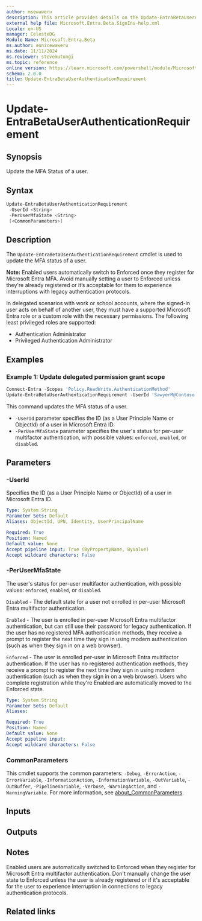 ```yaml
---
author: msewaweru
description: This article provides details on the Update-EntraBetaUserAuthenticationRequirement command.
external help file: Microsoft.Entra.Beta.SignIns-help.xml
Locale: en-US
manager: CelesteDG
Module Name: Microsoft.Entra.Beta
ms.author: eunicewaweru
ms.date: 11/11/2024
ms.reviewer: stevemutungi
ms.topic: reference
online version: https://learn.microsoft.com/powershell/module/Microsoft.Entra.Beta/Update-EntraBetaUserAuthenticationRequirement
schema: 2.0.0
title: Update-EntraBetaUserAuthenticationRequirement
---
```


# Update-EntraBetaUserAuthenticationRequirement

## Synopsis

Update the MFA Status of a user.

## Syntax

```powershell
Update-EntraBetaUserAuthenticationRequirement
 -UserId <String>
 -PerUserMfaState <String>
 [<CommonParameters>]
```

## Description

The `Update-EntraBetaUserAuthenticationRequirement` cmdlet is used to update the MFA status of a user.

**Note:** Enabled users automatically switch to Enforced once they register for Microsoft Entra MFA. Avoid manually setting a user to Enforced unless they're already registered or it’s acceptable for them to experience interruptions with legacy authentication protocols.

In delegated scenarios with work or school accounts, where the signed-in user acts on behalf of another user, they must have a supported Microsoft Entra role or a custom role with the necessary permissions. The following least privileged roles are supported:

- Authentication Administrator  
- Privileged Authentication Administrator

## Examples

### Example 1: Update delegated permission grant scope

```powershell
Connect-Entra -Scopes 'Policy.ReadWrite.AuthenticationMethod'
Update-EntraBetaUserAuthenticationRequirement -UserId 'SawyerM@Contoso.com' -PerUserMfaState 'enabled'
```

This command updates the MFA status of a user.

- `-UserId` parameter specifies the ID (as a User Principle Name or ObjectId) of a user in Microsoft Entra ID.
- `-PerUserMfaState` parameter specifies the user's status for per-user multifactor authentication, with possible values: `enforced`, `enabled`, or `disabled`.

## Parameters

### -UserId

Specifies the ID (as a User Principle Name or ObjectId) of a user in Microsoft Entra ID.

```yaml
Type: System.String
Parameter Sets: Default
Aliases: ObjectId, UPN, Identity, UserPrincipalName

Required: True
Position: Named
Default value: None
Accept pipeline input: True (ByPropertyName, ByValue)
Accept wildcard characters: False
```

### -PerUserMfaState

The user's status for per-user multifactor authentication, with possible values: `enforced`, `enabled`, or `disabled`.

`Disabled` - The default state for a user not enrolled in per-user Microsoft Entra multifactor authentication.

`Enabled` - The user is enrolled in per-user Microsoft Entra multifactor authentication, but can still use their password for legacy authentication. If the user has no registered MFA authentication methods, they receive a prompt to register the next time they sign in using modern authentication (such as when they sign in on a web browser).

`Enforced` - The user is enrolled per-user in Microsoft Entra multifactor authentication. If the user has no registered authentication methods, they receive a prompt to register the next time they sign in using modern authentication (such as when they sign in on a web browser). Users who complete registration while they're Enabled are automatically moved to the Enforced state.

```yaml
Type: System.String
Parameter Sets: Default
Aliases:

Required: True
Position: Named
Default value: None
Accept pipeline input: 
Accept wildcard characters: False
```

### CommonParameters

This cmdlet supports the common parameters: `-Debug`, `-ErrorAction`, `-ErrorVariable`, `-InformationAction`, `-InformationVariable`, `-OutVariable`, `-OutBuffer`, `-PipelineVariable`, `-Verbose`, `-WarningAction`, and `-WarningVariable`. For more information, see [about_CommonParameters](https://go.microsoft.com/fwlink/?LinkID=113216).

## Inputs

## Outputs

## Notes

Enabled users are automatically switched to Enforced when they register for Microsoft Entra multifactor authentication. Don't manually change the user state to Enforced unless the user is already registered or if it's acceptable for the user to experience interruption in connections to legacy authentication protocols.

## Related links
